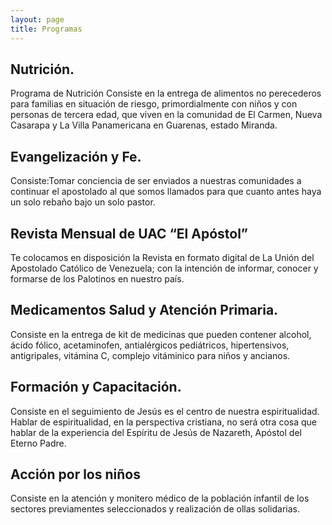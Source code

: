 ```yaml
---
layout: page
title: Programas
---
```

<!--![Crepe](/assets/img/crepe.jpg)-->

## Nutrición.
Programa de Nutrición Consiste en la entrega de alimentos no perecederos para familias en situación de riesgo, primordialmente con niños y con personas de tercera edad, que viven en la comunidad de El Carmen, Nueva Casarapa y La Villa Panamericana en Guarenas, estado Miranda.

## Evangelización y Fe.
Consiste:Tomar conciencia de ser enviados a nuestras comunidades a continuar el apostolado al que somos llamados para que cuanto antes haya un solo rebaño bajo un solo pastor.

## Revista Mensual de UAC “El Apóstol”
Te colocamos en disposición la Revista en formato digital de La Unión del Apostolado Católico de Venezuela; con la intención de informar, conocer y formarse de los Palotinos en nuestro país.

## Medicamentos Salud y Atención Primaria.
Consiste en la entrega de kit de medicinas que pueden contener alcohol, ácido fólico, acetaminofen, antialérgicos pediátricos, hipertensivos, antigripales, vitámina C, complejo vitáminico para niños y ancianos.

## Formación y Capacitación.
Consiste en el seguimiento de Jesús es el centro de nuestra espiritualidad. Hablar de espiritualidad, en la perspectiva cristiana, no será otra cosa que hablar de la experiencia del Espíritu de Jesús de Nazareth, Apóstol del Eterno Padre.

## Acción por los niños
Consiste en la atención y monitero médico de la población infantil de los sectores previamentes seleccionados y realización de ollas solidarias.
